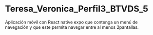 # Teresa_Veronica_Perfil3_BTVDS_5
Aplicación móvil con React native expo que contenga un menú de navegación y que este permita navegar entre al menos 2pantallas. 
